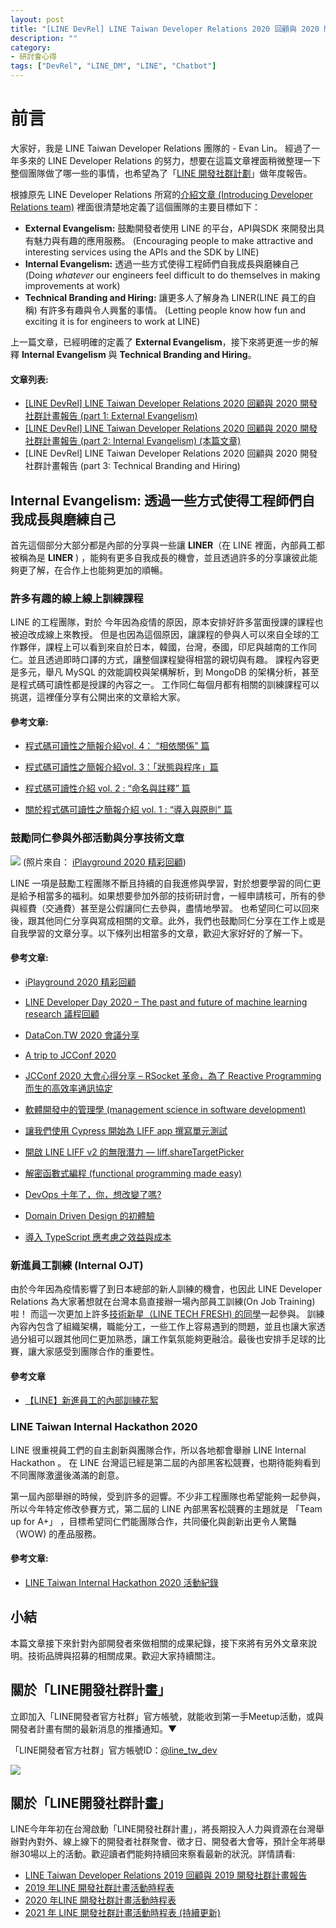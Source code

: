```yaml
---
layout: post
title: "[LINE DevRel] LINE Taiwan Developer Relations 2020 回顧與 2020 開發社群計畫報告 (part 2: Internal Evangelism)"
description: ""
category: 
- 研討會心得
tags: ["DevRel", "LINE_DM", "LINE", "Chatbot"]
---
```




# 前言

大家好，我是 LINE Taiwan Developer Relations 團隊的  - Evan Lin。 經過了一年多來的 LINE Developer Relations 的努力，想要在這篇文章裡面稍微整理一下整個團隊做了哪一些的事情，也希望為了「[LINE 開發社群計劃](https://engineering.linecorp.com/zh-hant/blog/line-taiwan-developer-relations-2019-plan/)」做年度報告。

根據原先 LINE Developer Relations 所寫的[介紹文章 (Introducing Developer Relations team)](https://engineering.linecorp.com/en/blog/introducing-developer-relations-team/) 裡面很清楚地定義了這個團隊的主要目標如下：

- **External Evangelism:** 鼓勵開發者使用 LINE 的平台，API與SDK 來開發出具有魅力與有趣的應用服務。 (Encouraging people to make attractive and interesting services using the APIs and the SDK by LINE) 
- **Internal Evangelism:** 透過一些方式使得工程師們自我成長與磨練自己 (Doing *whatever* our engineers feel difficult to do themselves in making improvements at work)
- **Technical Branding and Hiring:** 讓更多人了解身為 LINER(LINE 員工的自稱) 有許多有趣與令人興奮的事情。 (Letting people know how fun and exciting it is for engineers to work at LINE)

上一篇文章，已經明確的定義了 **External Evangelism**，接下來將更進一步的解釋 **Internal Evangelism** 與 **Technical Branding and Hiring**。

#### 文章列表:

- [[LINE DevRel] LINE Taiwan Developer Relations 2020 回顧與 2020 開發社群計畫報告 (part 1: External Evangelism)](http://www.evanlin.com/devrel-2020-1/)
- [[LINE DevRel] LINE Taiwan Developer Relations 2020 回顧與 2020 開發社群計畫報告 (part 2: Internal Evangelism)  (本篇文章)](http://www.evanlin.com/devrel-2020-2/)
- [LINE DevRel] LINE Taiwan Developer Relations 2020 回顧與 2020 開發社群計畫報告 (part 3: Technical Branding and Hiring)

##  **Internal Evangelism:** 透過一些方式使得工程師們自我成長與磨練自己

<script async class="speakerdeck-embed" data-id="5e0fd8e4633d4fb892dd2ee930057642" data-ratio="1.77777777777778" src="//speakerdeck.com/assets/embed.js"></script>


首先這個部分大部分都是內部的分享與一些讓 **LINER**（在 LINE 裡面，內部員工都被稱為是 **LINER** ) ，能夠有更多自我成長的機會，並且透過許多的分享讓彼此能夠更了解，在合作上也能夠更加的順暢。 

### 許多有趣的線上線上訓練課程

LINE 的工程團隊，對於 今年因為疫情的原因，原本安排好許多當面授課的課程也被迫改成線上來教授。 但是也因為這個原因，讓課程的參與人可以來自全球的工作夥伴，課程上可以看到來自於日本，韓國，台灣，泰國，印尼與越南的工作同仁。並且透過即時口譯的方式，讓整個課程變得相當的親切與有趣。
課程內容更是多元，舉凡 MySQL 的效能調校與架構解析，到 MongoDB 的架構分析，甚至是程式碼可讀性都是授課的內容之一。 工作同仁每個月都有相關的訓練課程可以挑選，這裡僅分享有公開出來的文章給大家。


#### 參考文章:

- [程式碼可讀性之簡報介紹vol. 4： “相依關係” 篇](https://engineering.linecorp.com/zh-hant/blog/code-readability-vol4/)

- [程式碼可讀性之簡報介紹vol. 3：「狀態與程序」篇](https://engineering.linecorp.com/zh-hant/blog/code-readability-vol3-ch/)

- [程式碼可讀性介紹 vol. 2 : “命名與註釋” 篇](https://engineering.linecorp.com/zh-hant/blog/code-readability-vol2-ch/)

- [關於程式碼可讀性之簡報介紹 vol. 1 : “導入與原則” 篇](https://engineering.linecorp.com/zh-hant/blog/code-readability-vol1-ch/)



### 鼓勵同仁參與外部活動與分享技術文章
![](https://engineering.linecorp.com/wp-content/uploads/2020/12/2-1-768x1024.jpg)
(照片來自： [iPlayground 2020 精彩回顧](https://engineering.linecorp.com/zh-hant/blog/iplayground-2020/))

LINE 一項是鼓勵工程團隊不斷且持續的自我進修與學習，對於想要學習的同仁更是給予相當多的福利。如果想要參加外部的技術研討會，一經申請核可，所有的參與經費（交通費）甚至是公假讓同仁去參與，盡情地學習。 也希望同仁可以回來後，跟其他同仁分享與寫成相關的文章。此外，我們也鼓勵同仁分享在工作上或是自我學習的文章分享。以下條列出相當多的文章，歡迎大家好好的了解一下。


#### 參考文章:

- [iPlayground 2020 精彩回顧](https://engineering.linecorp.com/zh-hant/blog/iplayground-2020/)

- [LINE Developer Day 2020 – The past and future of machine learning research 議程回顧](https://engineering.linecorp.com/zh-hant/blog/line-dev-day-2020-the-past-and-future-of-machine-learning-research/)

-  [DataCon.TW 2020 會議分享](https://engineering.linecorp.com/zh-hant/blog/datacon-2020/)

- [A trip to JCConf 2020](https://engineering.linecorp.com/zh-hant/blog/a-trip-to-jcconf-2020/)

- [JCConf 2020 大會心得分享 – RSocket 革命，為了 Reactive Programming 而生的高效率通訊協定](https://engineering.linecorp.com/zh-hant/blog/jcconf-2020-sharing-rsocket/)

- [軟體開發中的管理學 (management science in software development)](https://engineering.linecorp.com/zh-hant/blog/management-science-in-software-developement/)

- [讓我們使用 Cypress 開始為 LIFF app 撰寫單元測試](https://engineering.linecorp.com/zh-hant/blog/cypress-liff-unit-test/)

- [開啟 LINE LIFF v2 的無限潛力 — liff.shareTargetPicker](https://engineering.linecorp.com/zh-hant/blog/start-liff-v2-sharetargetpicker-power/)

- [解密函數式編程 (functional programming made easy)](https://engineering.linecorp.com/zh-hant/blog/functional-programming-made-easy/)

- [DevOps 十年了，你，想改變了嗎?](https://engineering.linecorp.com/zh-hant/blog/tech-sharing-devops/)

- [Domain Driven Design 的初體驗](https://engineering.linecorp.com/zh-hant/blog/domain-driven-design/)

- [導入 TypeScript 應考慮之效益與成本](https://engineering.linecorp.com/zh-hant/blog/benefits-and-costs-to-consider-when-installing-typescript/)




### 新進員工訓練 (Internal OJT) 

<script async class="speakerdeck-embed" data-slide="22" data-id="ad721201af124c62b35ef111a1a81374" data-ratio="1.77777777777778" src="//speakerdeck.com/assets/embed.js"></script>

由於今年因為疫情影響了到日本總部的新人訓練的機會，也因此 LINE Developer Relations 為大家著想就在台灣本島直接辦一場內部員工訓練(On Job Training)啦！ 而這一次更加上許多[技術新星（LINE TECH FRESH) 的同學](https://engineering.linecorp.com/zh-hant/blog/tech-fresh-2020/)一起參與。 訓練內容內包含了組織架構，職能分工，一些工作上容易遇到的問題，並且也讓大家透過分組可以跟其他同仁更加熟悉，讓工作氣氛能夠更融洽。最後也安排手足球的比賽，讓大家感受到團隊合作的重要性。

#### 參考文章
- [【LINE】新進員工的內部訓練花絮](https://engineering.linecorp.com/zh-hant/blog/2020-new-employee-traning/)



### LINE Taiwan Internal Hackathon 2020 

<script async class="speakerdeck-embed" data-slide="23" data-id="ad721201af124c62b35ef111a1a81374" data-ratio="1.77777777777778" src="//speakerdeck.com/assets/embed.js"></script>

LINE 很重視員工們的自主創新與團隊合作，所以各地都會舉辦 LINE Internal Hackathon 。 在 LINE 台灣這已經是第二屆的內部黑客松競賽，也期待能夠看到不同團隊激盪後滿滿的創意。

第一屆內部舉辦的時候，受到許多的迴響。不少非工程團隊也希望能夠一起參與，所以今年特定修改參賽方式，第二屆的 LINE 內部黑客松競賽的主題就是 「Team up for A+」 ，目標希望同仁們能團隊合作，共同優化與創新出更令人驚豔（WOW) 的產品服務。

#### 參考文章:

- [LINE Taiwan Internal Hackathon 2020 活動紀錄](https://engineering.linecorp.com/zh-hant/blog/line-taiwan-internal-hackathon-2020/)



## 小結

本篇文章接下來針對內部開發者來做相關的成果紀錄，接下來將有另外文章來說明。技術品牌與招募的相關成果。歡迎大家持續關注。



## 關於「LINE開發社群計畫」

立即加入「LINE開發者官方社群」官方帳號，就能收到第一手Meetup活動，或與開發者計畫有關的最新消息的推播通知。▼

「LINE開發者官方社群」官方帳號ID：[@line_tw_dev](https://lin.ee/s5RsZHo)

![](http://www.evanlin.com/images/2020/line-tw-dev-qr.png)

## 關於「LINE開發社群計畫」

LINE今年年初在台灣啟動「LINE開發社群計畫」，將長期投入人力與資源在台灣舉辦對內對外、線上線下的開發者社群聚會、徵才日、開發者大會等，預計全年將舉辦30場以上的活動。歡迎讀者們能夠持續回來察看最新的狀況。詳情請看:

- [LINE Taiwan Developer Relations 2019 回顧與 2019 開發社群計畫報告](https://engineering.linecorp.com/zh-hant/blog/line-taiwan-developer-relations-2019/)
- [2019 年LINE 開發社群計畫活動時程表](https://engineering.linecorp.com/zh-hant/blog/line-taiwan-developer-relations-2019-plan/)
- [2020 年LINE 開發社群計畫活動時程表](https://engineering.linecorp.com/zh-hant/blog/2020-line-tw-devrel/)
- [2021 年 LINE 開發社群計畫活動時程表 (持續更新)](https://engineering.linecorp.com/zh-hant/blog/2021-line-tw-devrel/)

